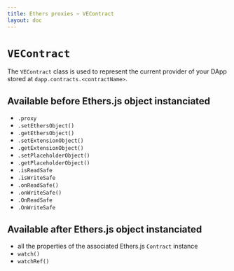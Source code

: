 ```yaml
---
title: Ethers proxies ~ VEContract
layout: doc
---
```


# `VEContract`

The `VEContract` class is used to represent the current provider of your DApp stored at `dapp.contracts.<contractName>`.


## Available before Ethers.js object instanciated
- `.proxy`
 - `.setEthersObject()`
 - `.getEthersObject()`
 - `.setExtensionObject()`
 - `.getExtensionObject()`
 - `.setPlaceholderObject()`
 - `.getPlaceholderObject()`
- `.isReadSafe`
- `.isWriteSafe`
- `.onReadSafe()`
- `.onWriteSafe()`
- `.OnReadSafe`
- `.OnWriteSafe`

## Available after Ethers.js object instanciated
- all the properties of the associated Ethers.js `Contract` instance
- `watch()`
- `watchRef()`
